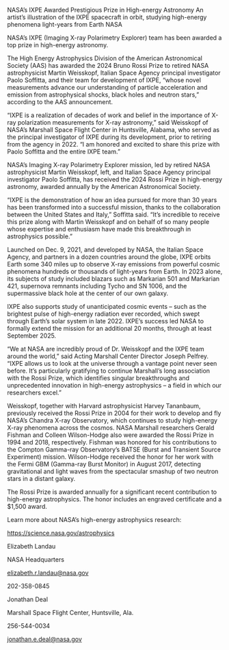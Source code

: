 NASA’s IXPE Awarded Prestigious Prize in High-energy Astronomy 
 An artist’s illustration of the IXPE spacecraft in orbit, studying high-energy phenomena light-years from Earth NASA

NASA’s IXPE (Imaging X-ray Polarimetry Explorer) team has been awarded a top prize in high-energy astronomy.

The High Energy Astrophysics Division of the American Astronomical Society (AAS) has awarded the 2024 Bruno Rossi Prize to retired NASA astrophysicist Martin Weisskopf, Italian Space Agency principal investigator Paolo Soffitta, and their team for development of IXPE, “whose novel measurements advance our understanding of particle acceleration and emission from astrophysical shocks, black holes and neutron stars,” according to the AAS announcement.

“IXPE is a realization of decades of work and belief in the importance of X-ray polarization measurements for X-ray astronomy,” said Weisskopf of NASA’s Marshall Space Flight Center in Huntsville, Alabama, who served as the principal investigator of IXPE during its development, prior to retiring from the agency in 2022. “I am honored and excited to share this prize with Paolo Soffitta and the entire IXPE team.”

NASA’s Imaging X-ray Polarimetry Explorer mission, led by retired NASA astrophysicist Martin Weisskopf, left, and Italian Space Agency principal investigator Paolo Soffitta, has received the 2024 Rossi Prize in high-energy astronomy, awarded annually by the American Astronomical Society.

“IXPE is the demonstration of how an idea pursued for more than 30 years has been transformed into a successful mission, thanks to the collaboration between the United States and Italy,” Soffitta said. “It’s incredible to receive this prize along with Martin Weisskopf and on behalf of so many people whose expertise and enthusiasm have made this breakthrough in astrophysics possible.”

Launched on Dec. 9, 2021, and developed by NASA, the Italian Space Agency, and partners in a dozen countries around the globe, IXPE orbits Earth some 340 miles up to observe X-ray emissions from powerful cosmic phenomena hundreds or thousands of light-years from Earth. In 2023 alone, its subjects of study included blazars such as Markarian 501 and Markarian 421, supernova remnants including Tycho and SN 1006, and the supermassive black hole at the center of our own galaxy.

IXPE also supports study of unanticipated cosmic events – such as the brightest pulse of high-energy radiation ever recorded, which swept through Earth’s solar system in late 2022. IXPE’s success led NASA to formally extend the mission for an additional 20 months, through at least September 2025.

“We at NASA are incredibly proud of Dr. Weisskopf and the IXPE team around the world,” said Acting Marshall Center Director Joseph Pelfrey. “IXPE allows us to look at the universe through a vantage point never seen before. It’s particularly gratifying to continue Marshall’s long association with the Rossi Prize, which identifies singular breakthroughs and unprecedented innovation in high-energy astrophysics – a field in which our researchers excel.”

Weisskopf, together with Harvard astrophysicist Harvey Tananbaum, previously received the Rossi Prize in 2004 for their work to develop and fly NASA’s Chandra X-ray Observatory, which continues to study high-energy X-ray phenomena across the cosmos. NASA Marshall researchers Gerald Fishman and Colleen Wilson-Hodge also were awarded the Rossi Prize in 1994 and 2018, respectively. Fishman was honored for his contributions to the Compton Gamma-ray Observatory’s BATSE (Burst and Transient Source Experiment) mission. Wilson-Hodge received the honor for her work with the Fermi GBM (Gamma-ray Burst Monitor) in August 2017, detecting gravitational and light waves from the spectacular smashup of two neutron stars in a distant galaxy.

The Rossi Prize is awarded annually for a significant recent contribution to high-energy astrophysics. The honor includes an engraved certificate and a $1,500 award.

Learn more about NASA’s high-energy astrophysics research:

https://science.nasa.gov/astrophysics

Elizabeth Landau

NASA Headquarters

elizabeth.r.landau@nasa.gov

202-358-0845

Jonathan Deal

Marshall Space Flight Center, Huntsville, Ala.

256-544-0034

jonathan.e.deal@nasa.gov